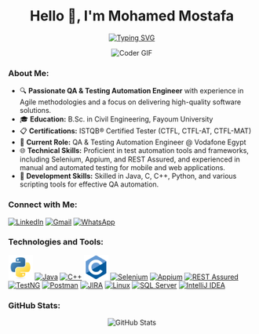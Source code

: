 <h1 align="center">Hello 👋, I'm Mohamed Mostafa</h1>

<p align="center">
 <a href="https://git.io/typing-svg"><img src="https://readme-typing-svg.herokuapp.com?font=Calibri&weight=275&size=40&duration=4000&pause=500&color=F7E124&center=true&vCenter=true&width=600&lines=QA+%26+Testing+Automation+Engineer" alt="Typing SVG" /></a>
</p>

<div align="center">
  <img src="https://media.giphy.com/media/Ll22OhMLAlVDb8UQWe/giphy.gif" alt="Coder GIF">
</div>

<h3 align="left">About Me:</h3>
<ul>
  <li>🔍 <strong>Passionate QA & Testing Automation Engineer</strong> with experience in Agile methodologies and a focus on delivering high-quality software solutions.</li>
  <li>🎓 <strong>Education:</strong> B.Sc. in Civil Engineering, Fayoum University</li>
  <li>📋 <strong>Certifications:</strong> ISTQB® Certified Tester (CTFL, CTFL-AT, CTFL-MAT)</li>
  <li>💼 <strong>Current Role:</strong> QA & Testing Automation Engineer @ Vodafone Egypt</li>
  <li>🌐 <strong>Technical Skills:</strong> Proficient in test automation tools and frameworks, including Selenium, Appium, and REST Assured, and experienced in manual and automated testing for mobile and web applications.</li>
  <li>🔧 <strong>Development Skills:</strong> Skilled in Java, C, C++, Python, and various scripting tools for effective QA automation.</li>
</ul>

<h3 align="left">Connect with Me:</h3>
<p align="left">
  <a href="https://www.linkedin.com/in/mochxd/" target="_blank"><img src="https://cdn.jsdelivr.net/gh/devicons/devicon/icons/linkedin/linkedin-original.svg" alt="LinkedIn" height="50" width="50" /></a>
  <a href="mailto:mohameddmostafa98@gmail.com" target="_blank"><img src="https://img.icons8.com/color/48/000000/gmail.png" alt="Gmail" height="50" width="50" /></a>
  <a href="http://wa.me/+201011818952" target="_blank"><img src="https://upload.wikimedia.org/wikipedia/commons/6/6b/WhatsApp.svg" alt="WhatsApp" height="50" width="50" /></a>
</p>

<h3 align="left">Technologies and Tools:</h3>
<p>
  <a href="https://www.python.org"><img src="https://raw.githubusercontent.com/devicons/devicon/master/icons/python/python-original.svg" alt="Python" width="50" height="50"/></a>
  <a href="https://www.java.com/en/"><img src="https://cdn-icons-png.flaticon.com/512/226/226777.png" alt="Java" width="50" height="50"/></a>
  <a href="https://www.w3schools.com/cpp/"><img src="https://user-images.githubusercontent.com/25181517/192106073-90fffafe-3562-4ff9-a37e-c77a2da0ff58.png" alt="C++" width="50" height="50"/></a>
  <a href="https://www.cprogramming.com/"><img src="https://raw.githubusercontent.com/devicons/devicon/master/icons/c/c-original.svg" alt="C" width="50" height="50"/></a>
  <a href="https://www.selenium.dev/"><img src="https://miro.medium.com/v2/resize:fit:1400/1*musVE9e4bgjTWeoRmc-P_w.png" alt="Selenium" width="50" height="50"/></a>
  <a href="https://appium.io/"><img src="file:///C:/Users/AbdElMaksoudM1/Downloads/appium.svg" alt="Appium" width="50" height="50"/></a>
  <a href="https://rest-assured.io/"><img src="https://avatars.githubusercontent.com/u/19369327?s=200&v=4" alt="REST Assured" width="50" height="50"/></a>
  <a href="https://testng.org/"><img src="https://howtodoinjava.com/wp-content/uploads/2014/12/TestNG.png" alt="TestNG" width="50" height="50"/></a>
  <a href="https://www.postman.com/"><img src="https://www.svgrepo.com/show/354202/postman-icon.svg" alt="Postman" width="50" height="50"/></a>
  <a href="https://www.atlassian.com/software/jira"><img src="https://user-images.githubusercontent.com/25181517/183912952-83784e94-629d-4c34-a961-ae2ae795b662.png" alt="JIRA" width="50" height="50"/></a>
  <a href="https://www.linux.org/"><img src="https://github.com/marwin1991/profile-technology-icons/assets/76662862/2481dc48-be6b-4ebb-9e8c-3b957efe69fa" alt="Linux" width="50" height="50"/></a>
  <a href="https://www.microsoft.com/en-us/sql-server/sql-server-downloads"><img src="https://github.com/marwin1991/profile-technology-icons/assets/19180175/3b371807-db7c-45b4-8720-c0cfc901680a" alt="SQL Server" width="50" height="50"/></a>
  <a href="https://www.jetbrains.com/idea/"><img src="https://upload.wikimedia.org/wikipedia/commons/thumb/9/9c/IntelliJ_IDEA_Icon.svg/2048px-IntelliJ_IDEA_Icon.svg.png" alt="IntelliJ IDEA" width="50" height="50"/></a>
</p>

<h3 align="left">GitHub Stats:</h3>
<p align="center">
  <img src="https://github-readme-stats.vercel.app/api?username=Mochxd&show_icons=true&theme=radical&include_all_commits=true&count_private=true" alt="GitHub Stats" />
</p>
